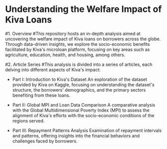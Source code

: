 # Understanding the Welfare Impact of Kiva Loans

#1. Overview
#This repository hosts an in-depth analysis aimed at uncovering the welfare impact of Kiva loans on borrowers across the globe. Through data-driven insights, we explore the socio-economic benefits facilitated by Kiva's microloan platform, focusing on key areas such as agriculture, education, health, and housing, among others.

#2. Article Series
#This analysis is divided into a series of articles, each delving into different aspects of Kiva's impact:

- Part I: Introduction to Kiva's Dataset
An exploration of the dataset provided by Kiva on Kaggle, focusing on understanding the dataset's structure, the borrowers' demographics, and the primary sectors benefiting from these loans.

- Part II: Global MPI and Loan Data Comparison
A comparative analysis with the Global Multidimensional Poverty Index (MPI) to assess the alignment of Kiva's efforts with the socio-economic conditions of the regions served.

- Part III: Repayment Patterns Analysis
Examination of repayment intervals and patterns, offering insights into the financial behaviors and challenges faced by borrowers.
